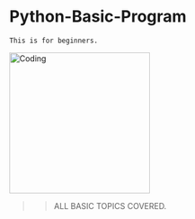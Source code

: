 # Python-Basic-Program
`This is for beginners. `

<img align="center" alt="Coding" width="250" src="https://encrypted-tbn0.gstatic.com/images?q=tbn:ANd9GcRRsAZCz09UUtpzN6oTeZbmy9UBiTm6w3YTxw&usqp=CAU">

>> ALL BASIC TOPICS COVERED.